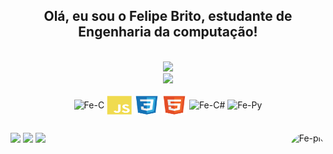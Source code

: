<div align="center">
<h2>Olá, eu sou o Felipe Brito, estudante de Engenharia da computação!
</div>
</br>

<div align="center">
  <a href="https://github.com/anuraghazra/github-readme-stats">
    <img height="180em" src="https://github-readme-stats.vercel.app/api?username=Felupx&theme=dark" />
  </a>
  </br>
  <a href="https://github.com/anuraghazra/github-readme-stats">
    <img height="180em" src="https://github-readme-stats.vercel.app/api/top-langs/?username=Felupx&layout=compact&theme=dark" />
  </a>
</div>

<div align="center">
  <div style="display: inline_block"><br>
    <img align="center" alt="Fe-C" height="30" width="40" src="https://cdn.jsdelivr.net/gh/devicons/devicon/icons/c/c-original.svg">
    <img align="center" alt="Fe-JS" height="30" width="40" src="https://raw.githubusercontent.com/devicons/devicon/master/icons/javascript/javascript-plain.svg">
    <img align="center" alt="Fe-CSS" height="30" width="40" src="https://raw.githubusercontent.com/devicons/devicon/master/icons/css3/css3-original.svg">
    <img align="center" alt="Fe-HTML" height="30" width="40" src="https://raw.githubusercontent.com/devicons/devicon/master/icons/html5/html5-original.svg">
    <img align="center" alt="Fe-C#" height="30" width="40" src="https://cdn.jsdelivr.net/gh/devicons/devicon/icons/csharp/csharp-original.svg">
    <img align="center" alt="Fe-Py" height="30" width="40" src="https://cdn.jsdelivr.net/gh/devicons/devicon/icons/python/python-original.svg">
  </div>
</div>
 
  ##
 
<div> 
  <a href="https://www.instagram.com/felps.brito__/" target="_blank"><img src="https://img.shields.io/badge/-Instagram-%23E4405F?style=for-the-badge&logo=instagram&logoColor=white" target="_blank"></a> 
  <a href = "mailto:felipebrito.santos2005@gmail.com"><img src="https://img.shields.io/badge/-Gmail-%23333?style=for-the-badge&logo=gmail&logoColor=white" target="_blank"></a>
  <a href="https://www.linkedin.com/in/felipe-de-brito-santos-14b61a260/" target="_blank"><img src="https://img.shields.io/badge/-LinkedIn-%230077B5?style=for-the-badge&logo=linkedin&logoColor=white" target="_blank"></a> 
  <img align="right" alt="Fe-pic" height="150" style="border-radius:50px;" src="https://i.pinimg.com/564x/56/fc/4a/56fc4a8dfda65f7f048801aaa3320982.jpg">
</div>
